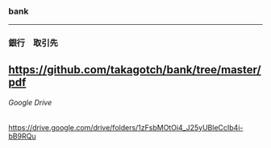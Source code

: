 ### bank
---





### 銀行　取引先
https://github.com/takagotch/bank/tree/master/pdf
---
###### Google Drive
https://drive.google.com/drive/folders/1zFsbMOtOi4_J25yUBleCcIb4i-bB9RQu




```
```

```
```

```
```
